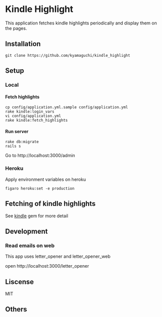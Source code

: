 # Kindle Highlight

This application fetches kindle highlights periodically and display them on the pages.

## Installation

    git clone https://github.com/kyamaguchi/kindle_highlight

## Setup

### Local

#### Fetch highlights

    cp config/application.yml.sample config/application.yml
    rake kindle:login_vars
    vi config/application.yml
    rake kindle:fetch_highlights

#### Run server

    rake db:migrate
    rails s

Go to http://localhost:3000/admin

### Heroku

Apply environment variables on heroku

    figaro heroku:set -e production

## Fetching of kindle highlights

See [kindle](https://github.com/kyamaguchi/kindle) gem for more detail


## Development

### Read emails on web

This app uses letter_opener and letter_opener_web

open http://localhost:3000/letter_opener

## Liscense

MIT

## Others


